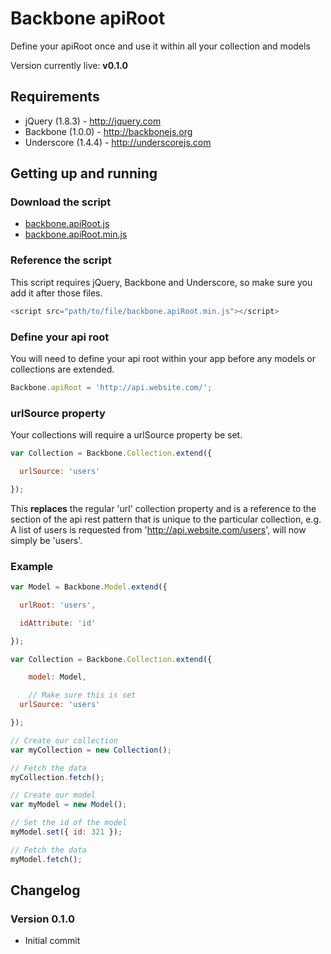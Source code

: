 Backbone apiRoot
================

Define your apiRoot once and use it within all your collection and models

Version currently live: **v0.1.0**

Requirements
------------

* jQuery (1.8.3) - http://jquery.com
* Backbone (1.0.0) - http://backbonejs.org
* Underscore (1.4.4) - http://underscorejs.com

Getting up and running
----------------------

### Download the script

* [backbone.apiRoot.js](https://raw.github.com/garethadavies/backbone.apiRoot/master/backbone.apiRoot.js)
* [backbone.apiRoot.min.js](https://raw.github.com/garethadavies/backbone.apiRoot/master/backbone.apiRoot.min.js)

### Reference the script

This script requires jQuery, Backbone and Underscore, so make sure you add it after those files.

```js
<script src="path/to/file/backbone.apiRoot.min.js"></script>
```

### Define your api root

You will need to define your api root within your app before any models or collections are extended.

```js
Backbone.apiRoot = 'http://api.website.com/';
```

### urlSource property

Your collections will require a urlSource property be set.

```js
var Collection = Backbone.Collection.extend({

  urlSource: 'users'

});
```

This **replaces** the regular 'url' collection property and is a reference to the section of the api rest pattern that is unique to the particular collection, e.g. A list of users is requested from 'http://api.website.com/users', will now simply be 'users'.

### Example

```js
var Model = Backbone.Model.extend({

  urlRoot: 'users',

  idAttribute: 'id'

});

var Collection = Backbone.Collection.extend({

	model: Model,

	// Make sure this is set
  urlSource: 'users'

});

// Create our collection
var myCollection = new Collection();

// Fetch the data
myCollection.fetch();

// Create our model
var myModel = new Model();

// Set the id of the model
myModel.set({ id: 321 });

// Fetch the data
myModel.fetch();
```

Changelog
---------

### Version 0.1.0

* Initial commit